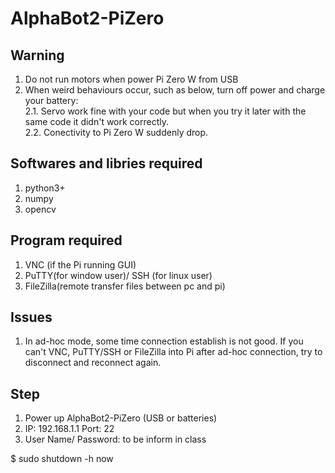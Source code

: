 # AlphaBot2-PiZero

## Warning
1. Do not run motors when power Pi Zero W from USB</br>
2. When weird behaviours occur, such as below, turn off power and charge your battery:</br>
	2.1. Servo work fine with your code but when you try it later with the same code it didn't work correctly.</br>
	2.2. Conectivity to Pi Zero W suddenly drop.</br>

## Softwares and libries required
1. python3+
2. numpy
3. opencv

## Program required
1. VNC (if the Pi running GUI)
2. PuTTY(for window user)/ SSH (for linux user)
3. FileZilla(remote transfer files between pc and pi)

## Issues
1. In ad-hoc mode, some time connection establish is not good. If you can't VNC, PuTTY/SSH or FileZilla into Pi after ad-hoc connection, try to disconnect and reconnect again.

## Step
1. Power up AlphaBot2-PiZero (USB or batteries)
2. IP: 192.168.1.1 Port: 22
3. User Name/ Password: to be inform in class


$ sudo shutdown -h now
	
	